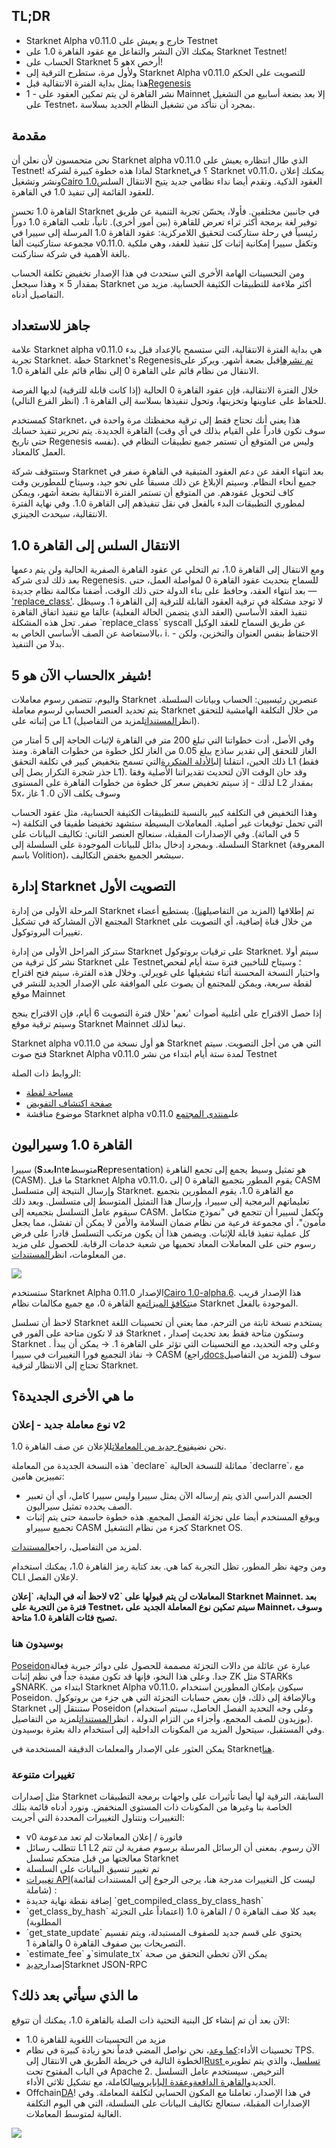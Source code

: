 ## TL;DR

* Starknet Alpha v0.11.0 خارج و يعيش على Testnet
* يمكنك الآن النشر والتفاعل مع عقود القاهرة 1.0 على Starknet Testnet!
* الحساب على Starknet هو 5x أرخص!
* ولأول مرة، ستطرح الترقية إلى Starknet Alpha v0.11.0 للتصويت على الحكم
* هذا يمثل بداية الفترة الانتقالية قبل[Regenesis](https://medium.com/starkware/starknet-regenesis-the-plan-bd0219843ef4)
* 1 - نشر القاهرة لن يتم تمكين العقود على Mainnet إلا بعد بضعة أسابيع من التشغيل على Testnet، بمجرد أن نتأكد من تشغيل النظام الجديد بسلاسة.

## مقدمة

نحن متحمسون لأن نعلن أن Starknet alpha v0.11.0 الذي طال انتظاره يعيش على Testnet! لماذا هذه خطوة كبيرة لشركة Starknet؟ في Starknet v0.11.0، يمكنك إعلان ونشر وتشغيل[Cairo 1.0](https://medium.com/starkware/cairo-1-0-is-here-7e1ac8377038)العقود الذكية. ونقدم أيضا نداء نظامي جديد يتيح الانتقال السلس للعقود القائمة إلى تنفيذ 1.0 في القاهرة.

القاهرة 1.0 تحسن Starknet في جانبين مختلفين. فأولا، يحسّن تجربة التنمية عن طريق توفير لغة برمجة أكثر ثراء تعرض للقاهرة (بين أمور أخرى). ثانياً، تلعب القاهرة 1.0 دوراً رئيسياً في رحلة ستاركنت لتحقيق اللامركزية: عقود القاهرة 1.0 المرسلة إلى سييرا في مجموعة ستاركنيت ألفا v0.11.0. وتكفل سييرا إمكانية إثبات كل تنفيذ للعقد، وهي ملكية بالغة الأهمية في شركة ستاركنت.

ومن التحسينات الهامة الأخرى التي ستحدث في هذا الإصدار تخفيض تكلفة الحساب بمقدار 5 × وهذا سيجعل Starknet أكثر ملاءمة للتطبيقات الكثيفة الحسابية. مزيد من التفاصيل أدناه.

## جاهز للاستعداد

علامة Starknet alpha v0.11.0 هي بداية الفترة الانتقالية، التي ستسمح بالإعداد قبل بدء تجربة Starknet. خطة Starknet's Regenesis[تم نشرها](https://medium.com/starkware/starknet-regenesis-the-plan-bd0219843ef4)قبل بضعة أشهر. ويركز على الانتقال من نظام قائم على القاهرة 0 إلى نظام قائم على القاهرة 1.0.

خلال الفترة الانتقالية، فإن عقود القاهرة 0 الحالية (إذا كانت قابلة للترقية) لديها الفرصة للحفاظ على عناوينها وتخزينها، وتحول تنفيذها بسلاسة إلى القاهرة 1. (انظر الفرع التالي).

كمستخدم Starknet، هذا يعني أنك تحتاج فقط إلى ترقية محفظتك مرة واحدة في القاهرة الجديدة. يتم تحرير تنفيذ حسابك (سوف تكون قادراً على القيام بذلك في أي وقت حتى تاريخ Regenesis نفسه). وليس من المتوقع أن تستمر جميع تطبيقات النظام في العمل كالمعتاد.

وستتوقف شركة Starknet بعد انتهاء العقد عن دعم العقود المتبقية في القاهرة صفر في جميع أنحاء النظام. وسيتم الإبلاغ عن ذلك مسبقاً على نحو جيد، وسيتاح للمطورين وقت كاف لتحويل عقودهم. من المتوقع أن تستمر الفترة الانتقالية بضعة أشهر، ويمكن لمطوري التطبيقات البدء بالفعل في نقل تنفيذهم إلى القاهرة 1.0. وفي نهاية الفترة الانتقالية، سيحدث الجينزي.

## الانتقال السلس إلى القاهرة 1.0

ومع الانتقال إلى القاهرة 1.0، تم التخلي عن عقود القاهرة الصفرية الحالية ولن يتم دعمها بعد ذلك لدى شركة Regenesis. للسماح بتحديث عقود القاهرة 0 لمواصلة العمل، حتى بعد انتهاء العقد، وحافظ على بناء الدولة حتى ذلك الوقت، أضفنا مكالمة نظام جديدة — ['replace_class'](https://docs.starknet.io/documentation/starknet_versions/upcoming_versions/#replace_class_syscall). لا توجد مشكلة في ترقية العقود القابلة للترقية إلى القاهرة 1. وسيظل تنفيذ العقد الأساسي (العقد الذي يتضمن الحالة الفعلية) عالقا مع تنفيذ اتفاق القاهرة صفر. تحل هذه المشكلة \`replace_class\` syscall عن طريق السماح للعقد الوكيل بالاستعاضة عن الصف الأساسي الخاص به، i. - الاحتفاظ بنفس العنوان والتخزين، ولكن بدلا من التنفيذ.

## الحساب الآن هو 5x شيفر!

واليوم، تتضمن رسوم معاملات Starknet عنصرين رئيسيين: الحساب وبيانات السلسلة. يتم تحديد العنصر الحسابي لرسوم معاملة Starknet من خلال التكلفة الهامشية للتحقق من إثباته على L1 (انظر[المستندات](https://docs.starknet.io/documentation/architecture_and_concepts/Fees/fee-mechanism/)لمزيد من التفاصيل).

وفي الأصل، أدت خطواتنا التي تبلغ 200 متر في القاهرة لإثبات الحاجة إلى 5 أمتار من الغاز للتحقق إلى تقدير ساذج يبلغ 0.05 من الغاز لكل خطوة من خطوات القاهرة. ومنذ ذلك الحين، انتقلنا إلى[الأدلة المتكررة](https://medium.com/starkware/recursive-starks-78f8dd401025)التي تسمح بتخفيض كبير في تكلفة التحقق L1 (فقط جذر شجرة التكرار يصل إلى L1). وقد حان الوقت الآن لتحديث تقديراتنا الأصلية وفقا لذلك - إذ سيتم تخفيض سعر كل خطوة من خطوات القاهرة على المستوى L2 بمقدار 5x، وسوف يكلف الآن 0. 1 غاز

وهذا التخفيض في التكلفة كبير بالنسبة للتطبيقات الكثيفة الحسابية، مثل عقود الحساب التي تحمل توقيعات غير أصلية. المعاملات البسيطة ستشهد تخفيضا طفيفا في التكلفة (~ 5 في المائة). وفي الإصدارات المقبلة، سنعالج العنصر الثاني: تكاليف البيانات على السلسلة. وبمجرد إدخال بدائل للبيانات الموجودة على السلسلة إلى Starknet (المعروفة باسم Volition)، سيشعر الجميع بخفض التكاليف.

## إدارة Starknet التصويت الأول

المرحلة الأولى من إدارة Starknet تم إطلاقها (المزيد من التفاصيل[هنا](https://medium.com/starknet-foundation/starknets-governance-first-phase-4614c7566f40)). يستطيع أعضاء المجتمع الآن المشاركة في تشكيل Starknet من خلال قناة إضافية، أي التصويت على تغييرات البروتوكول.

ستركز المراحل الأولى من إدارة Starknet على ترقيات بروتوكول Starknet. سيتم أولا نشر كل ترقية من Starknet على Testnet؛ وسيتاح للناخبين فترة ستة أيام لفحص واختبار النسخة المحسنة أثناء تشغيلها على غويرلي. وخلال هذه الفترة، سيتم فتح اقتراح لقطة سريعة، ويمكن للمجتمع أن يصوت على الموافقة على الإصدار الجديد للنشر في موقع Mainnet

إذا حصل الاقتراح على أغلبية أصوات 'نعم' خلال فترة التصويت 6 أيام، فإن الاقتراح ينجح وسيتم ترقية موقع Starknet Mainnet تبعا لذلك.

Starknet alpha v0.11.0 هو أول نسخة من Starknet التي هي من أجل التصويت. سيتم فتح صوت Starknet Alpha v0.11.0 لمدة ستة أيام ابتداء من نشر Testnet

الروابط ذات الصلة:

* [مساحة لقطة](https://snapshot.org/#/starknet.eth/proposal/0x00889bc468509610e516e8602f00b21ca8c32466dd4f0140eca38becb7f40bef)
* [صفحة اكتشاف التفويض](https://delegate.starknet.io/)
* موضوع مناقشة Starknet alpha v0.11.0 على[منتدى المجتمع](https://community.starknet.io/t/proposal-starknet-alpha-v0-11-0/50334)

## القاهرة 1.0 وسيراليون

سييرا (**S**بعد**I**nt**e**متوسط**R**ep**r**esent**a**tion) هو تمثيل وسيط يجمع إلى تجمع القاهرة (CASM). ما قبل Starknet Alpha v0.11.0، يقوم المطور بتجميع القاهرة 0 إلى CASM وإرسال النتيجة إلى متسلسل Starknet. مع القاهرة 1.0، يقوم المطورين بتجميع تعليماتهم البرمجية إلى سييرا، وإرسال هذا التمثيل المتوسط إلى متسلسل. وبعد ذلك سيقوم عامل التسلسل بتجميعه إلى CASM. ويُكفل لسييرا أن تتجمع في "نموذج متكامل مأمون"، أي مجموعة فرعية من نظام ضمان السلامة والأمن لا يمكن أن تفشل، مما يجعل كل عملية تنفيذ قابلة للإثبات. ويضمن هذا أن يكون مرتكب التسلسل قادرا على فرض رسوم حتى على المعاملات المعاد تحميها من شعبة خدمات الرقابة. للحصول على مزيد من المعلومات، انظر[المستندات](https://docs.starknet.io/documentation/architecture_and_concepts/Contracts/cairo-1-and-sierra/).

![](https://miro.medium.com/v2/resize:fit:1400/0*KsAwaJTIsOuCsJIe)

ستستخدم Starknet Alpha 0.11.0 الإصدار[Cairo 1.0-alpha.6](https://github.com/starkware-libs/cairo/releases/tag/v1.0.0-alpha.6). هذا الإصدار قريب من[تكافؤ الميزات](https://github.com/starkware-libs/cairo/blob/main/docs/FEATURE_PARITY.md)مع القاهرة 0، مع جميع مكالمات نظام Starknet الموجودة بالفعل.

لاحظ أن تسلسل Starknet يستخدم نسخة ثابتة من الترجم، مما يعني أن تحسينات اللغة قد لا تكون متاحة على الفور في Starknet ، وستكون متاحة فقط بعد تحديث إصدار Starknet . وعلى وجه التحديد، مع التحسينات التي تؤثر على القاهرة 1. → يمكن أن يبدأ نفاذ التجميع فورا التغييرات في سييرا → CASM (راجع[docs](https://docs.starknet.io/documentation/architecture_and_concepts/Contracts/cairo-1-and-sierra/)للمزيد من التفاصيل) سوف تحتاج إلى الانتظار لترقية Starknet.

## ما هي الأخرى الجديدة؟

### نوع معاملة جديد - إعلان v2

نحن نضيف[نوع جديد من المعاملات](https://docs.starknet.io/documentation/architecture_and_concepts/Blocks/transactions/#declare_v2_cairo_1_0)للإعلان عن صف القاهرة 1.0.

هذه النسخة الجديدة من المعاملة \`declare\` مماثلة للنسخة الحالية \`declarre\`، مع تمييزين هامين:

* الجسم الدراسي الذي يتم إرساله الآن يمثل سييرا وليس سييرا كامل، أي أن تعبير الصف يحدده تمثيل سيراليون.
* ويوقع المستخدم أيضا على تجزئة الفصل المجمع. هذه خطوة حاسمة حتى يتم إثبات تجميع سييراو CASM كجزء من نظام التشغيل Starknet OS.

لمزيد من التفاصيل، راجع[المستندات](https://docs.starknet.io/documentation/starknet_versions/upcoming_versions/#what_to_expect).

ومن وجهة نظر المطور، تظل التجربة كما هي. بعد كتابة رمز القاهرة 1.0، يمكنك استخدام CLI لإعلان الفصل.

**لاحظ أنه في البداية، \`إعلان v2\` المعاملات لن يتم قبولها على Starknet Mainnet. بعد فترة من التجربة على Testnet، سيتم تمكين نوع المعاملة الجديد على Mainnet، وسوف تصبح فئات القاهرة 1.0 متاحة.**

### بوسيدون هنا

[Poseidon](https://www.poseidon-hash.info/)عبارة عن عائلة من دالات التجزئة مصممة للحصول على دوائر جبرية فعالة جدا. وعلى هذا النحو، فإنها قد تكون مفيدة جداً في نظم إثبات ZK مثل STARKs وSNARK. ابتداء من Starknet Alpha v0.11.0، سيكون بإمكان المطورين استخدام Poseidon. وبالإضافة إلى ذلك، فإن بعض حسابات التجزئة التي هي جزء من بروتوكول Starknet ستنتقل إلى Poseidon (وعلى وجه التحديد الفصل الحاصل، سيتم استخدام بوزيدون للصف المجمع، وأجزاء من التزام الدولة ، انظر[المستندات](https://docs.starknet.io/documentation/starknet_versions/upcoming_versions/#poseidon_hash)لمزيد من التفاصيل). وفي المستقبل، سيتحول المزيد من المكونات الداخلية إلى استخدام دالة بعثرة بوسيدون.

يمكن العثور على الإصدار والمعلمات الدقيقة المستخدمة في Starknet[هنا](https://docs.starknet.io/documentation/architecture_and_concepts/Hashing/hash-functions/#poseidon_hash).

### تغييرات متنوعة

مثل إصدارات Starknet السابقة، الترقية لها أيضا تأثيرات على واجهات برمجة التطبيقات الخاصة بنا وغيرها من المكونات ذات المستوى المنخفض. ونورد أدناه قائمة بتلك التغييرات ونتناول التغييرات المحددة التي أجريت:

* v0 فاتورة / إعلان المعاملات لم تعد مدعومة
* تتطلب رسائل L1<unk> L2 الآن رسوم[](https://docs.starknet.io/documentation/architecture_and_concepts/L1-L2_Communication/messaging-mechanism/#l1-l2_message_fees). بمعنى أن الرسائل المرسلة برسوم صفرية لن تتم معالجتها من قبل متحكم تسلسل Starknet
* تم تغيير تنسيق البيانات على السلسلة[](https://docs.starknet.io/documentation/architecture_and_concepts/Data_Availability/on-chain-data/#on_chain_data_post_v0_11_0)
* [تغييرات API](https://docs.starknet.io/documentation/starknet_versions/upcoming_versions/#api_changes)(ليست كل التغييرات مدرجة هنا، يرجى الرجوع إلى المستندات لقائمة شاملة) :
* إضافة نقطة نهاية جديدة \`get_compiled_class_by_class_hash\`
* \`get_class_by_hash\` يعيد كلا صف القاهرة 0 / القاهرة 1.0 (اعتماداً على التجزئة المطلوبة)
* \`get_state_update\` يحتوي على قسم جديد للصفوف المستبدلة، ويتم تقسيم التصريحات بين صفوف القاهرة 0 والقاهرة 1.
* \`estimate_fee\` و\`simulate_tx\` يمكن الآن تخطي التحقق من صحة
* إصدار[جديد](https://github.com/starkware-libs/starknet-specs/releases/tag/v0.3.0-rc1)Starknet JSON-RPC

## ما الذي سيأتي بعد ذلك؟

الآن بعد أن تم إنشاء كل البنية التحتية ذات الصلة بالقاهرة 1.0، يمكنك أن تتوقع:

* مزيد من التحسينات اللغوية للقاهرة 1.0
* تحسينات الأداء:[كما وعد](https://medium.com/starkware/starknet-performance-roadmap-bb7aae14c7de)، نحن نواصل المضي قدماً نحو زيادة كبيرة في نظام TPS. الخطوة التالية في خريطة الطريق هي الانتقال إلى[Rust تسلسل](https://github.com/starkware-libs/blockifier)، والذي يتم تطويره في الباب المفتوح تحت Apache 2. الترخيص. سيستخدم عامل التسلسل الجديد[والقاهرة الدافعة](https://github.com/lambdaclass/cairo-rs)و[عقدة البابايروس](https://github.com/starkware-libs/papyrus)الكاملة، مع تشكيل ثلاثي الأداء.
* Offchain[DA](https://docs.starknet.io/documentation/architecture_and_concepts/Data_Availability/on-chain-data/)! في هذا الإصدار، تعاملنا مع المكون الحسابي لتكلفة المعاملة. وفي الإصدارات المقبلة، سنعالج تكاليف البيانات على السلسلة، التي هي اليوم التكلفة الغالبة لمتوسط المعاملات.

![](/assets/starknet-alpha-v0.11.0-diagram.png)